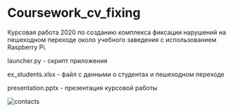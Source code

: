 # Coursework_cv_fixing
Курсовая работа 2020 по созданию комплекса фиксации нарушений на пешеходном переходе около учебного заведения с использованием Raspberry Pi. 

launcher.py - скрипт приложения

ex_students.xlsx - файл с данными о студентах и пешеходном переходе

presentation.pptx - презентация курсовой работы

![contacts](https://github.com/IlyaKusakin/Coursework_cv_fixing/edit/master/images/contacts/jpg)
